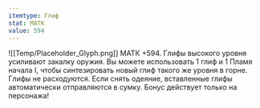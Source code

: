 ```yaml
---
itemtype: Глиф
stat: МАТК 
value: 594
---
```

![[Temp/Placeholder_Glyph.png]]
МАТК +594. Глифы высокого уровня усиливают закалку оружия. Вы можете использовать 1 глиф и 1 Пламя начала I, чтобы синтезировать новый глиф такого же уровня в горне. Глифы не расходуются. Если снять одеяние, вставленные глифы автоматически отправляются в сумку. Бонус действует только на персонажа!
